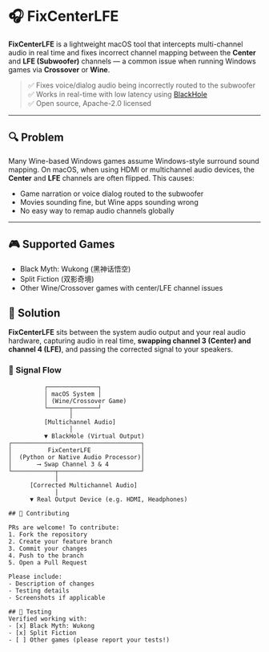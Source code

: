 # 🎧 FixCenterLFE

**FixCenterLFE** is a lightweight macOS tool that intercepts multi-channel audio in real time and fixes incorrect channel mapping between the **Center** and **LFE (Subwoofer)** channels — a common issue when running Windows games via **Crossover** or **Wine**.

> ✅ Fixes voice/dialog audio being incorrectly routed to the subwoofer  
> ✅ Works in real-time with low latency using [BlackHole](https://github.com/ExistentialAudio/BlackHole)  
> ✅ Open source, Apache-2.0 licensed

---

## 🔍 Problem

Many Wine-based Windows games assume Windows-style surround sound mapping. On macOS, when using HDMI or multichannel audio devices, the **Center** and **LFE** channels are often flipped. This causes:

- Game narration or voice dialog routed to the subwoofer
- Movies sounding fine, but Wine apps sounding wrong
- No easy way to remap audio channels globally

---

## 🎮 Supported Games

- Black Myth: Wukong (黑神话悟空)
- Split Fiction (双影奇境)
- Other Wine/Crossover games with center/LFE channel issues

## 🎯 Solution

**FixCenterLFE** sits between the system audio output and your real audio hardware, capturing audio in real time, **swapping channel 3 (Center) and channel 4 (LFE)**, and passing the corrected signal to your speakers.

### 🧭 Signal Flow

```text
          ┌──────────────┐
          │ macOS System │
          │ (Wine/Crossover Game) 
          └──────┬───────┘
                 │
          [Multichannel Audio]
                 │
          ▼ BlackHole (Virtual Output)
┌────────────────────────────────────┐
│          FixCenterLFE              │
│  (Python or Native Audio Processor)│
│       ⟶ Swap Channel 3 & 4         │
└────────────┬───────────────────────┘
             │
      [Corrected Multichannel Audio]
             │
      ▼ Real Output Device (e.g. HDMI, Headphones)

## 🤝 Contributing

PRs are welcome! To contribute:
1. Fork the repository
2. Create your feature branch
3. Commit your changes
4. Push to the branch
5. Open a Pull Request

Please include:
- Description of changes
- Testing details
- Screenshots if applicable

## 🧪 Testing
Verified working with:
- [x] Black Myth: Wukong
- [x] Split Fiction
- [ ] Other games (please report your tests!)
